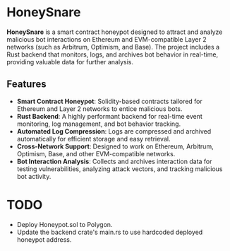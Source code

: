 # HoneySnare

**HoneySnare** is a smart contract honeypot designed to attract and analyze malicious bot interactions on Ethereum and EVM-compatible Layer 2 networks (such as Arbitrum, Optimism, and Base). The project includes a Rust backend that monitors, logs, and archives bot behavior in real-time, providing valuable data for further analysis.

## Features
- **Smart Contract Honeypot**: Solidity-based contracts tailored for Ethereum and Layer 2 networks to entice malicious bots.
- **Rust Backend**: A highly performant backend for real-time event monitoring, log management, and bot behavior tracking.
- **Automated Log Compression**: Logs are compressed and archived automatically for efficient storage and easy retrieval.
- **Cross-Network Support**: Designed to work on Ethereum, Arbitrum, Optimism, Base, and other EVM-compatible networks.
- **Bot Interaction Analysis**: Collects and archives interaction data for testing vulnerabilities, analyzing attack vectors, and tracking malicious bot activity.


# TODO
- Deploy Honeypot.sol to Polygon.
- Update the backend crate's main.rs to use hardcoded deployed honeypot address.

